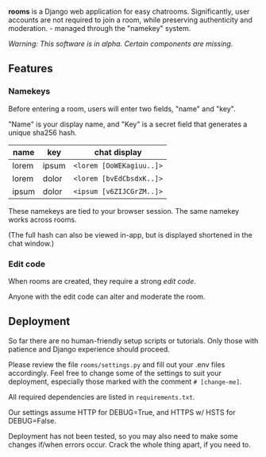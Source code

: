 **rooms** is a Django web application for easy chatrooms. Significantly, user accounts are not required to join a room, while preserving  authenticity and moderation. - managed through the "namekey" system.

*Warning: This software is in alpha. Certain components are missing.*

## Features
### Namekeys
Before entering a room, users will enter two fields, "name" and "key".

"Name" is your display name, and "Key" is a secret field that generates a unique sha256 hash.

| name   | key    | chat display           |
| ------ | ------ | ---------------------- |
| lorem  | ipsum  | `<lorem [OoWEKagiuu..]>` |
| lorem  | dolor  | `<lorem [bvEdCbsdxK..]>` |
| ipsum  | dolor  | `<ipsum [v6ZIJCGrZM..]>` |

These namekeys are tied to your browser session. The same namekey works across rooms.

(The full hash can also be viewed in-app, but is displayed shortened in the chat window.)
### Edit code
When rooms are created, they require a strong *edit code*.

Anyone with the edit code can alter and moderate the room.

## Deployment
So far there are no human-friendly setup scripts or tutorials. Only those with patience and Django experience should proceed.

Please review the file `rooms/settings.py` and fill out your .env files accordingly. Feel free to change some of the settings to suit your deployment, especially those marked with the comment `# [change-me]`.

All required dependencies are listed in `requirements.txt`.

Our settings assume HTTP for DEBUG=True, and HTTPS w/ HSTS for DEBUG=False.

Deployment has not been tested, so you may also need to make some changes if/when errors occur. Crack the whole thing apart, if you need to.


